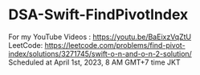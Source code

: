 # DSA-Swift-FindPivotIndex
For my YouTube Videos : https://youtu.be/BaEixzVqZtU <br>
LeetCode: https://leetcode.com/problems/find-pivot-index/solutions/3271745/swift-o-n-and-o-n-2-solution/ <br>
Scheduled at April 1st, 2023, 8 AM GMT+7 time JKT
